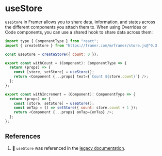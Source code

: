 # useStore

`useStore` in Framer allows you to share data, information, and states across the different components you attach them to. When using Overrides or Code components, you can use a shared hook to share data across them:

````js
import type { ComponentType } from "react";
import { createStore } from "https://framer.com/m/framer/store.js@^0.3.0"

const useStore = createStore({ count: 0 });

export const withCount = (Component): ComponentType => {
  return (props) => {
    const [store, setStore] = useStore();
    return <Component {...props} text={`Count ${store.count}`} />;
  };
};

export const withIncrement = (Component): ComponentType => {
  return (props) => {
    const [store, setStore] = useStore();
    const onTap = () => setStore({ count: store.count + 1 });
    return <Component {...props} onTap={onTap} />;
  };
};
````

## References

1. 📝 `useStore` was referenced in the [legacy documentation](https://site-dsmwifrws-framer-app.vercel.app/developers/guides/overrides/).
